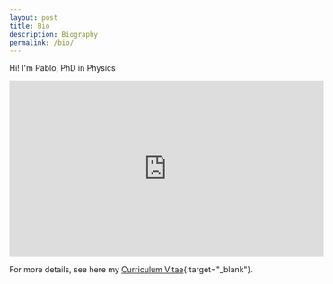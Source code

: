 ```yaml
---
layout: post
title: Bio
description: Biography
permalink: /bio/
---
```


Hi! I'm Pablo, PhD in Physics 


<iframe width="560" height="315" src="https://youtu.be/9j992iV0GT8" title="YouTube video player" frameborder="0" allow="accelerometer; autoplay; clipboard-write; encrypted-media; gyroscope; picture-in-picture" allowfullscreen></iframe>

For more details, see here my [Curriculum Vitae](bio/CV_ENG_.pdf){:target="_blank"}.

<!--
<img src="/images/Garbi.png" style="max-width:50%"/>
-->
